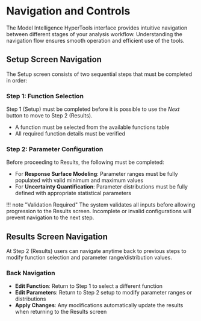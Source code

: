 # Navigation and Controls

The Model Intelligence HyperTools interface provides intuitive navigation between different stages of your analysis workflow. Understanding the navigation flow ensures smooth operation and efficient use of the tools.

## Setup Screen Navigation

The Setup screen consists of two sequential steps that must be completed in order:

### Step 1: Function Selection
Step 1 (Setup) must be completed before it is possible to use the *Next* button to move to Step 2 (Results).
- A function must be selected from the available functions table
- All required function details must be verified

### Step 2: Parameter Configuration
Before proceeding to Results, the following must be completed:
- For **Response Surface Modeling**: Parameter ranges must be fully populated with valid minimum and maximum values
- For **Uncertainty Quantification**: Parameter distributions must be fully defined with appropriate statistical parameters

!!! note "Validation Required"
    The system validates all inputs before allowing progression to the Results screen. Incomplete or invalid configurations will prevent navigation to the next step.

## Results Screen Navigation

At Step 2 (Results) users can navigate anytime back to previous steps to modify function selection and parameter range/distribution values.

### Back Navigation
- **Edit Function**: Return to Step 1 to select a different function
- **Edit Parameters**: Return to Step 2 setup to modify parameter ranges or distributions
- **Apply Changes**: Any modifications automatically update the results when returning to the Results screen
